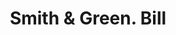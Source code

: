---
doi: 10.7916/D8XK9SJC
date_other: '1880'
date_other_textual: 1880-1889
form: printed ephemera
genre:
- Invoices
name:
- Smith & Green
object_in_context_url: https://biggert.cul.columbia.edu/items/view/ave_biggert_00533
subject_hierarchical_geographic:
- Worcester, Massachusetts, United States
subject_name:
- Smith & Green
title: Smith & Green. Bill
sort_title: Smith & Green. Bill
call_number: ave_biggert_00533
coordinates:
- 42.266666666666666,-71.8
pid: ave_biggert_00533
identifiers: ave_biggert_00533
permalink: /biggert/ave_biggert_00533/
layout: iiif-image-page
---